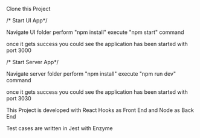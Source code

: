 Clone this Project

/* Start UI App*/

Navigate UI folder 
perform "npm install"
execute "npm start" command

once it gets success you could see the application has been started with port 3000

/* Start Server App*/

Navigate server folder 
perform "npm install"
execute "npm run dev" command

once it gets success you could see the application has been started with port 3030


This Project is developed with 
React Hooks as Front End and
Node as Back End

Test cases are written in Jest with Enzyme
